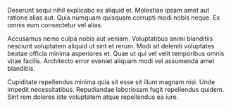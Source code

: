 Deserunt sequi nihil explicabo ex aliquid et. Molestiae ipsam amet aut ratione alias aut. Quia numquam quisquam corrupti modi nobis neque. Ex omnis eum consectetur vel alias.
 Accusamus nemo culpa nobis aut veniam. Voluptatibus animi blanditiis nesciunt voluptatem aliquid ut sint et rerum. Modi sit deleniti voluptates beatae officia minima asperiores et. Quae ut qui vel velit temporibus omnis vitae facilis. Architecto error eveniet aliquam modi vel assumenda amet blanditiis.
 Cupiditate repellendus minima quia sit esse sit illum magnam nisi. Unde impedit necessitatibus. Repudiandae laboriosam fugit repellendus quidem. Sint rem dolores iste voluptatem atque repellendus ea iure.